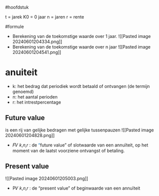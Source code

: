 #hoofdstuk 

t = jarek
K0 = 0 jaar 
n = jaren
r = rente 

#formule 
- Berekening van de toekomstige waarde over 1 jaar.
![[Pasted image 20240601204334.png]]
- Berekening van de toekomstige waarde over n jaar
![[Pasted image 20240601204541.png]]

# anuiteit 
- k: het bedrag dat periodiek wordt betaald of ontvangen (de termijn genoemd)
- n: het aantal perioden
- r: het intrestpercentage
## Future value 
is een rij van gelijke bedragen met gelijke tussenpauzen
![[Pasted image 20240601204828.png]]

- 𝐹𝑉 𝑘,𝑛,𝑟 : de <span style="color:rgb(0, 112, 192)">“</span>future value” of slotwaarde van een annuïteit, op het moment van de laatst voorziene ontvangst of betaling.
## Present value
![[Pasted image 20240601205003.png]]
- P𝑉 𝑘,𝑛,𝑟 : de “present value” of beginwaarde van een annuïteit

